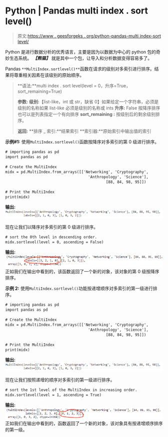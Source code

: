 # Python | Pandas multi index . sort level()

> 原文:[https://www . geesforgeks . org/python-pandas-multi index-sort level/](https://www.geeksforgeeks.org/python-pandas-multiindex-sortlevel/)

Python 是进行数据分析的优秀语言，主要是因为以数据为中心的 python 包的奇妙生态系统。 ***【熊猫】*** 就是其中一个包，让导入和分析数据变得容易多了。

Pandas `**MultiIndex.sortlevel()**`函数在请求的级别对多索引进行排序。结果将尊重相关因素在该级别的原始顺序。

> **语法:**multi index . sort level(level = 0，升序=True，sort_remaining=True)
> 
> **参数:**
> **级别:**【list-like，int 或 str，缺省 0】如果给定一个字符串，必须是级别的名称如果 list-like 必须是级别的名称或 ints
> **升序:** False 按降序排序也可以是列表指定一个有向排序
> **sort_remaining :** 按级别后的剩余级别排序。
> 
> **返回:**
> **排序 _ 索引:**结果索引
> **索引器:**原始索引中输出值的索引

**示例#1:** 使用`MultiIndex.sortlevel()`函数按降序对多索引的第 0 级进行排序。

```
# importing pandas as pd
import pandas as pd

# Create the MultiIndex
midx = pd.MultiIndex.from_arrays([['Networking', 'Cryptography', 
                                     'Anthropology', 'Science'],
                                             [88, 84, 98, 95]])

# Print the MultiIndex
print(midx)
```

**输出:**
![](img/56d5df2ffad3fd14546b773961d48de0.png)

现在让我们以降序对多索引的第 0 级进行排序。

```
# sort the 0th level in descending order.
midx.sortlevel(level = 0, ascending = False)
```

**输出:**
![](img/3a6cf289ffe92c3fb5e059ae3beccc9d.png)
正如我们在输出中看到的，该函数返回了一个新的对象，该对象的第 0 级按降序排序。

**示例 2:** 使用`MultiIndex.sortlevel()`功能按递增顺序对多索引的第一级进行排序。

```
# importing pandas as pd
import pandas as pd

# Create the MultiIndex
midx = pd.MultiIndex.from_arrays([['Networking', 'Cryptography', 
                                     'Anthropology', 'Science'], 
                                             [88, 84, 98, 95]])

# Print the MultiIndex
print(midx)
```

**输出:**
![](img/56d5df2ffad3fd14546b773961d48de0.png)

现在让我们按照递增的顺序对多索引的第一级进行排序。

```
# sort the 1st level of the MultiIndex in increasing order.
midx.sortlevel(level = 1, ascending = True)
```

**输出:**
![](img/27af8a352e106fabeeb0ea344f727616.png)
正如我们在输出中看到的，函数返回了一个新的对象，该对象具有按递增顺序排序的第一级。